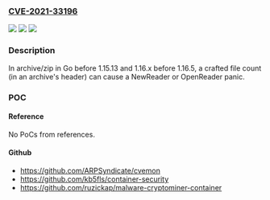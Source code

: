 ### [CVE-2021-33196](https://cve.mitre.org/cgi-bin/cvename.cgi?name=CVE-2021-33196)
![](https://img.shields.io/static/v1?label=Product&message=n%2Fa&color=blue)
![](https://img.shields.io/static/v1?label=Version&message=n%2Fa&color=blue)
![](https://img.shields.io/static/v1?label=Vulnerability&message=n%2Fa&color=brighgreen)

### Description

In archive/zip in Go before 1.15.13 and 1.16.x before 1.16.5, a crafted file count (in an archive's header) can cause a NewReader or OpenReader panic.

### POC

#### Reference
No PoCs from references.

#### Github
- https://github.com/ARPSyndicate/cvemon
- https://github.com/kb5fls/container-security
- https://github.com/ruzickap/malware-cryptominer-container

